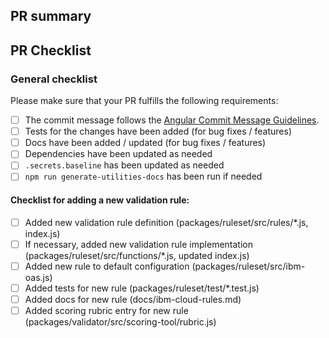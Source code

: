 ## PR summary
<!-- please include a brief summary of the changes in this PR -->


## PR Checklist

### General checklist
Please make sure that your PR fulfills the following requirements:
- [ ] The commit message follows the [Angular Commit Message Guidelines](https://github.com/angular/angular/blob/master/CONTRIBUTING.md#-commit-message-guidelines).
- [ ] Tests for the changes have been added (for bug fixes / features)
- [ ] Docs have been added / updated (for bug fixes / features)
- [ ] Dependencies have been updated as needed
- [ ] `.secrets.baseline` has been updated as needed
- [ ] `npm run generate-utilities-docs` has been run if needed

#### Checklist for adding a new validation rule:
- [ ] Added new validation rule definition (packages/ruleset/src/rules/*.js, index.js)
- [ ] If necessary, added new validation rule implementation (packages/ruleset/src/functions/*.js, updated index.js)
- [ ] Added new rule to default configuration (packages/ruleset/src/ibm-oas.js)
- [ ] Added tests for new rule (packages/ruleset/test/*.test.js)
- [ ] Added docs for new rule (docs/ibm-cloud-rules.md)
- [ ] Added scoring rubric entry for new rule (packages/validator/src/scoring-tool/rubric.js)
